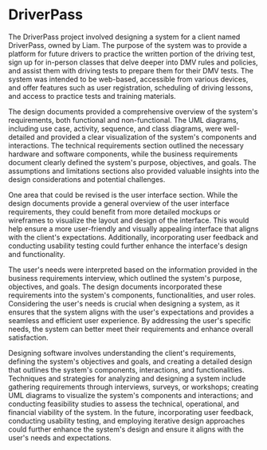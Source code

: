 # DriverPass


The DriverPass project involved designing a system for a client named DriverPass, owned by Liam. The purpose of the system was to provide a platform for future drivers to practice the written portion of the driving test, sign up for in-person classes that delve deeper into DMV rules and policies, and assist them with driving tests to prepare them for their DMV tests. The system was intended to be web-based, accessible from various devices, and offer features such as user registration, scheduling of driving lessons, and access to practice tests and training materials.

The design documents provided a comprehensive overview of the system's requirements, both functional and non-functional. The UML diagrams, including use case, activity, sequence, and class diagrams, were well-detailed and provided a clear visualization of the system's components and interactions. The technical requirements section outlined the necessary hardware and software components, while the business requirements document clearly defined the system's purpose, objectives, and goals. The assumptions and limitations sections also provided valuable insights into the design considerations and potential challenges.

One area that could be revised is the user interface section. While the design documents provide a general overview of the user interface requirements, they could benefit from more detailed mockups or wireframes to visualize the layout and design of the interface. This would help ensure a more user-friendly and visually appealing interface that aligns with the client's expectations. Additionally, incorporating user feedback and conducting usability testing could further enhance the interface's design and functionality.

The user's needs were interpreted based on the information provided in the business requirements interview, which outlined the system's purpose, objectives, and goals. The design documents incorporated these requirements into the system's components, functionalities, and user roles. Considering the user's needs is crucial when designing a system, as it ensures that the system aligns with the user's expectations and provides a seamless and efficient user experience. By addressing the user's specific needs, the system can better meet their requirements and enhance overall satisfaction.

Designing software involves understanding the client's requirements, defining the system's objectives and goals, and creating a detailed design that outlines the system's components, interactions, and functionalities. Techniques and strategies for analyzing and designing a system include gathering requirements through interviews, surveys, or workshops; creating UML diagrams to visualize the system's components and interactions; and conducting feasibility studies to assess the technical, operational, and financial viability of the system. In the future, incorporating user feedback, conducting usability testing, and employing iterative design approaches could further enhance the system's design and ensure it aligns with the user's needs and expectations.
